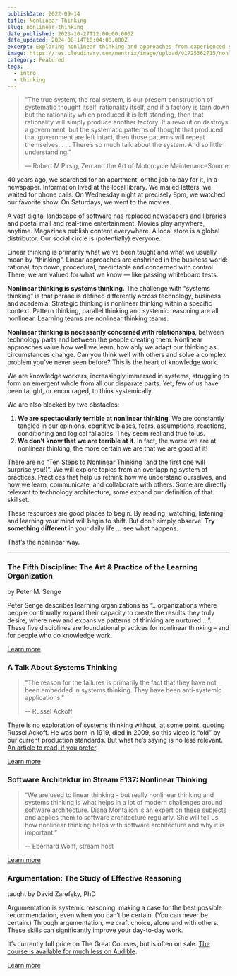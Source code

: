 ```yaml
---
publishDate: 2022-09-14
title: Nonlinear Thinking
slug: nonlinear-thinking
date_published: 2023-10-27T12:00:00.000Z
date_updated: 2024-08-14T18:04:08.000Z
excerpt: Exploring nonlinear thinking and approaches from experienced systems thinkers working inside, and outside, technology.
image: https://res.cloudinary.com/mentrix/image/upload/v1725362715/nonlinear-thinking_oh00ym.jpg
category: Featured
tags:
  - intro
  - thinking
---
```


> "The true system, the real system, is our present construction of systematic thought itself, rationality itself, and if a factory is torn down but the rationality which produced it is left standing, then that rationality will simply produce another factory. If a revolution destroys a government, but the systematic patterns of thought that produced that government are left intact, then those patterns will repeat themselves. . . . There’s so much talk about the system. And so little understanding."
>
> — Robert M Pirsig, Zen and the Art of Motorcycle MaintenanceSource

40 years ago, we searched for an apartment, or the job to pay for it, in a newspaper. Information lived at the local library. We mailed letters, we waited for phone calls. On Wednesday night at precisely 8pm, we watched our favorite show. On Saturdays, we went to the movies.

A vast digital landscape of software has replaced newspapers and libraries and postal mail and real-time entertainment. Movies play anywhere, anytime. Magazines publish content everywhere. A local store is a global distributor. Our social circle is (potentially) everyone.

Linear thinking is primarily what we've been taught and what we usually mean by "thinking". Linear approaches are enshrined in the business world: rational, top down, procedural, predictable and concerned with control. There, we are valued for what we know — like passing whiteboard tests.

**Nonlinear thinking is systems thinking.** The challenge with “systems thinking” is that phrase is defined differently across technology, business and academia. Strategic thinking is nonlinear thinking within a specific context. Pattern thinking, parallel thinking and systemic reasoning are all nonlinear. Learning teams are nonlinear thinking teams.

**Nonlinear thinking is necessarily concerned with relationships**, between technology parts and between the people creating them. Nonlinear approaches value how well we learn, how ably we adapt our thinking as circumstances change. Can you think well with others and solve a complex problem you’ve never seen before? This is the heart of knowledge work.

We are knowledge workers, increasingly immersed in systems, struggling to form an emergent whole from all our disparate parts. Yet, few of us have been taught, or encouraged, to think systemically.

We are also blocked by two obstacles:

1. **We are spectacularly terrible at nonlinear thinking**. We are constantly tangled in our opinions, cognitive biases, fears, assumptions, reactions, conditioning and logical fallacies. They seem real and true to us.
2. **We don’t know that we are terrible at it**. In fact, the worse we are at nonlinear thinking, the more certain we are that we are good at it!

There are no “Ten Steps to Nonlinear Thinking (and the first one will surprise you!)”. We will explore topics from an overlapping system of practices. Practices that help us rethink how we understand ourselves, and how we learn, communicate, and collaborate with others. Some are directly relevant to technology architecture, some expand our definition of that skillset.

These resources are good places to begin. By reading, watching, listening and learning your mind will begin to shift. But don’t simply observe! **Try something different** in your daily life … see what happens.

That’s the nonlinear way.

---

### The Fifth Discipline: The Art & Practice of the Learning Organization

by Peter M. Senge

Peter Senge describes learning organizations as “…organizations where people continually expand their capacity to create the results they truly desire, where new and expansive patterns of thinking are nurtured …”. These five disciplines are foundational practices for nonlinear thinking – and for people who do knowledge work.

[Learn more](https://systemslibrary.com/resources/the-fifth-discipline)

### A Talk About Systems Thinking

> "The reason for the failures is primarily the fact that they have not been embedded in systems thinking. They have been anti-systemic applications."
>
> -- Russel Ackoff

There is no exploration of systems thinking without, at some point, quoting Russel Ackoff. He was born in 1919, died in 2009, so this video is “old” by our current production standards. But what he’s saying is no less relevant. [An article to read, if you prefer](https://thesystemsthinker.com/why-few-organizations-adopt-systems-thinking/).

[Learn more](https://systemslibrary.com/resources/if-ackoff-gave-a-ted-talk)

### Software Architektur im Stream E137: Nonlinear Thinking

> “We are used to linear thinking - but really nonlinear thinking and systems thinking is what helps in a lot of modern challenges around software architecture. Diana Montalion is an expert on these subjects and applies them to software architecture regularly. She will tell us how nonlinear thinking helps with software architecture and why it is important.”
>
> -- Eberhard Wolff, stream host

[Learn more](https://systemslibrary.com/resources/software-architektur-im-stream-e137-nonlinear-thinking)

### Argumentation: The Study of Effective Reasoning

taught by David Zarefsky, PhD

Argumentation is systemic reasoning: making a case for the best possible recommendation, even when you can’t be certain. (You can never be certain.) Through argumentation, we craft choice, alone and with others. These skills can significantly improve your day-to-day work.

It’s currently full price on The Great Courses, but is often on sale. [The course is available for much less on Audible](https://www.audible.com/pd/Argumentation-The-Study-of-Effective-Reasoning-2nd-Edition-Audiobook/B00DG7RDJA).

[Learn more](https://systemslibrary.com/resources/argumentation-the-study-of-effective-reasoning)
